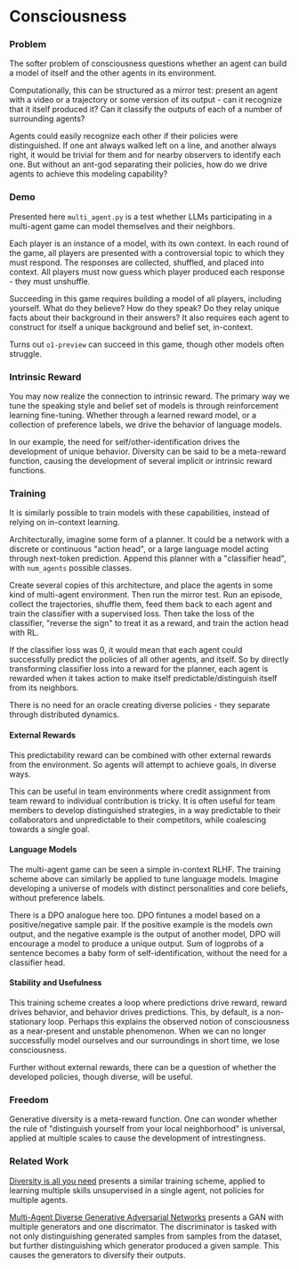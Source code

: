 # Consciousness

### Problem

The softer problem of consciousness questions whether an agent can build a model of itself and the other agents in its environment. 

Computationally, this can be structured as a mirror test: present an agent with a video or a trajectory or some version of its output - can it recognize that it itself produced it? Can it classify the outputs of each of a number of surrounding agents?

Agents could easily recognize each other if their policies were distinguished. If one ant always walked left on a line, and another always right, it would be trivial for them and for nearby observers to identify each one. But without an ant-god separating their policies, how do we drive agents to achieve this modeling capability?

### Demo

Presented here `multi_agent.py` is a test whether LLMs participating in a multi-agent game can model themselves and their neighbors.

Each player is an instance of a model, with its own context. In each round of the game, all players are presented with a controversial topic to which they must respond. The responses are collected, shuffled, and placed into context. All players must now guess which player produced each response - they must unshuffle.

Succeeding in this game requires building a model of all players, including yourself. What do they believe? How do they speak? Do they relay unique facts about their background in their answers? It also requires each agent to construct for itself a unique background and belief set, in-context.

Turns out `o1-preview` can succeed in this game, though other models often struggle.

### Intrinsic Reward

You may now realize the connection to intrinsic reward. The primary way we tune the speaking style and belief set of models is through reinforcement learning fine-tuning. Whether through a learned reward model, or a collection of preference labels, we drive the behavior of language models.

In our example, the need for self/other-identification drives the development of unique behavior. Diversity can be said to be a meta-reward function, causing the development of several implicit or intrinsic reward functions.

### Training

It is similarly possible to train models with these capabilities, instead of relying on in-context learning.

Architecturally, imagine some form of a planner. It could be a network with a discrete or continuous "action head", or a large language model acting through next-token prediction. Append this planner with a "classifier head", with `num_agents` possible classes.

Create several copies of this architecture, and place the agents in some kind of multi-agent environment. Then run the mirror test. Run an episode, collect the trajectories, shuffle them, feed them back to each agent and train the classifier with a supervised loss. Then take the loss of the classifier, "reverse the sign" to treat it as a reward, and train the action head with RL.

If the classifier loss was 0, it would mean that each agent could successfully predict the policies of all other agents, and itself. So by directly transforming classifier loss into a reward for the planner, each agent is rewarded when it takes action to make itself predictable/distinguish itself from its neighbors.

There is no need for an oracle creating diverse policies - they separate through distributed dynamics.

#### External Rewards

This predictability reward can be combined with other external rewards from the environment. So agents will attempt to achieve goals, in diverse ways.

This can be useful in team environments where credit assignment from team reward to individual contribution is tricky. It is often useful for team members to develop distinguished strategies, in a way predictable to their collaborators and unpredictable to their competitors, while coalescing towards a single goal.

#### Language Models

The multi-agent game can be seen a simple in-context RLHF. The training scheme above can similarly be applied to tune language models. Imagine developing a universe of models with distinct personalities and core beliefs, without preference labels.

There is a DPO analogue here too. DPO fintunes a model based on a positive/negative sample pair. If the positive example is the models own output, and the negative example is the output of another model, DPO will encourage a model to produce a unique output. Sum of logprobs of a sentence becomes a baby form of self-identification, without the need for a classifier head. 

#### Stability and Usefulness

This training scheme creates a loop where predictions drive reward, reward drives behavior, and behavior drives predictions. This, by default, is a non-stationary loop. Perhaps this explains the observed notion of consciousness as a near-present and unstable phenomenon. When we can no longer successfully model ourselves and our surroundings in short time, we lose consciousness.

Further without external rewards, there can be a question of whether the developed policies, though diverse, will be useful.

### Freedom

Generative diversity is a meta-reward function. One can wonder whether the rule of "distinguish yourself from your local neighborhood" is universal, applied at multiple scales to cause the development of intrestingness.

### Related Work

[Diversity is all you need](https://arxiv.org/abs/1802.06070) presents a similar training scheme, applied to learning multiple skills unsupervised in a single agent, not policies for multiple agents.

[Multi-Agent Diverse Generative Adversarial Networks](https://arxiv.org/abs/1704.02906) presents a GAN with multiple generators and one discrimator. The discriminator is tasked with not only distinguishing generated samples from samples from the dataset, but further distinguishing which generator produced a given sample. This causes the generators to diversify their outputs.
